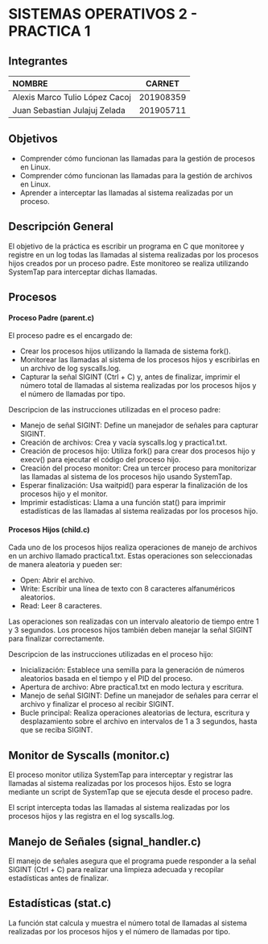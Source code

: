 # SISTEMAS OPERATIVOS 2 - PRACTICA 1

## Integrantes
|NOMBRE|CARNET|
|:----------|:----------:|
|Alexis Marco Tulio López Cacoj|	201908359|
|Juan Sebastian Julajuj Zelada|	201905711|

## Objetivos

* Comprender cómo funcionan las llamadas para la gestión de procesos en Linux.
* Comprender cómo funcionan las llamadas para la gestión de archivos en Linux.
* Aprender a interceptar las llamadas al sistema realizadas por un proceso.


## Descripción General
El objetivo de la práctica es escribir un programa en C que monitoree y registre en un log todas las llamadas al sistema realizadas por los procesos hijos creados por un proceso padre. Este monitoreo se realiza utilizando SystemTap para interceptar dichas llamadas.

## Procesos

#### Proceso Padre (parent.c)

El proceso padre es el encargado de:

* Crear los procesos hijos utilizando la llamada de sistema fork().
* Monitorear las llamadas al sistema de los procesos hijos y escribirlas en un archivo de log syscalls.log.
* Capturar la señal SIGINT (Ctrl + C) y, antes de finalizar, imprimir el número total de llamadas al sistema realizadas por los procesos hijos y el número de llamadas por tipo.

Descripcion de las instrucciones utilizadas en el proceso padre:

* Manejo de señal SIGINT: Define un manejador de señales para capturar SIGINT.
* Creación de archivos: Crea y vacía syscalls.log y practica1.txt.
* Creación de procesos hijo: Utiliza fork() para crear dos procesos hijo y execv() para ejecutar el código del proceso hijo.
* Creación del proceso monitor: Crea un tercer proceso para monitorizar las llamadas al sistema de los procesos hijo usando SystemTap.
* Esperar finalización: Usa waitpid() para esperar la finalización de los procesos hijo y el monitor.
* Imprimir estadísticas: Llama a una función stat() para imprimir estadísticas de las llamadas al sistema realizadas por los procesos hijo.


#### Procesos Hijos (child.c)

Cada uno de los procesos hijos realiza operaciones de manejo de archivos en un archivo llamado practica1.txt. Estas operaciones son seleccionadas de manera aleatoria y pueden ser:
* Open: Abrir el archivo.
* Write: Escribir una línea de texto con 8 caracteres alfanuméricos aleatorios.
* Read: Leer 8 caracteres.

Las operaciones son realizadas con un intervalo aleatorio de tiempo entre 1 y 3 segundos. Los procesos hijos también deben manejar la señal SIGINT para finalizar correctamente.

Descripcion de las instrucciones utilizadas en el proceso hijo:

* Inicialización: Establece una semilla para la generación de números aleatorios basada en el tiempo y el PID del proceso.
* Apertura de archivo: Abre practica1.txt en modo lectura y escritura.
* Manejo de señal SIGINT: Define un manejador de señales para cerrar el archivo y finalizar el proceso al recibir SIGINT.
* Bucle principal: Realiza operaciones aleatorias de lectura, escritura y desplazamiento sobre el archivo en intervalos de 1 a 3 segundos, hasta que se reciba SIGINT.



## Monitor de Syscalls (monitor.c)

El proceso monitor utiliza SystemTap para interceptar y registrar las llamadas al sistema realizadas por los procesos hijos. Esto se logra mediante un script de SystemTap que se ejecuta desde el proceso padre.

El script intercepta todas las llamadas al sistema realizadas por los procesos hijos y las registra en el log syscalls.log.


## Manejo de Señales (signal_handler.c)

El manejo de señales asegura que el programa puede responder a la señal SIGINT (Ctrl + C) para realizar una limpieza adecuada y recopilar estadísticas antes de finalizar.

## Estadísticas (stat.c)

La función stat calcula y muestra el número total de llamadas al sistema realizadas por los procesos hijos y el número de llamadas por tipo.

